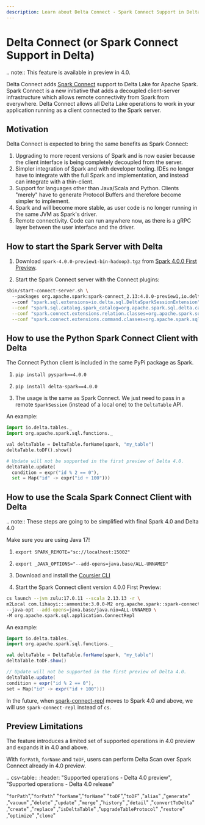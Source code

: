 ```yaml
---
description: Learn about Delta Connect - Spark Connect Support in Delta.
---
```


# Delta Connect (or Spark Connect Support in Delta)

.. note:: This feature is available in preview in <Delta> 4.0.

Delta Connect adds [Spark Connect](https://spark.apache.org/docs/latest/spark-connect-overview.html) support to Delta Lake for Apache Spark. Spark Connect is a new initiative that adds a decoupled client-server infrastructure which allows remote connectivity from Spark from everywhere. Delta Connect allows all Delta Lake operations to work in your application running as a client connected to the Spark server.

## Motivation

Delta Connect is expected to bring the same benefits as Spark Connect:

1. Upgrading to more recent versions of Spark and <Delta> is now easier because the client interface is being completely decoupled from the server.
2. Simpler integration of Spark and <Delta> with developer tooling. IDEs no longer have to integrate with the full Spark and <Delta> implementation, and instead can integrate with a thin-client.
3. Support for languages other than Java/Scala and Python. Clients "merely" have to generate Protocol Buffers and therefore become simpler to implement.
4. Spark and <Delta> will become more stable, as user code is no longer running in the same JVM as Spark's driver.
5. Remote connectivity. Code can run anywhere now, as there is a gRPC layer between the user interface and the driver.

## How to start the Spark Server with Delta

1. Download `spark-4.0.0-preview1-bin-hadoop3.tgz` from [Spark 4.0.0 First Preview](https://archive.apache.org/dist/spark/spark-4.0.0-preview1).

2. Start the Spark Connect server with the <Delta> Connect plugins:

```bash
sbin/start-connect-server.sh \ 
  --packages org.apache.spark:spark-connect_2.13:4.0.0-preview1,io.delta:delta-connect-server_2.13:4.0.0-preview1,io.delta:delta-connect-common_2.13:4.0.0-preview1,com.google.protobuf:protobuf-java:3.25.1 \ 
  --conf "spark.sql.extensions=io.delta.sql.DeltaSparkSessionExtension" \
  --conf "spark.sql.catalog.spark_catalog=org.apache.spark.sql.delta.catalog.DeltaCatalog" \
  --conf "spark.connect.extensions.relation.classes=org.apache.spark.sql.connect.delta.DeltaRelationPlugin" \
  --conf "spark.connect.extensions.command.classes=org.apache.spark.sql.connect.delta.DeltaCommandPlugin"
```

## How to use the Python Spark Connect Client with Delta

The <Delta> Connect Python client is included in the same PyPi package as <Delta> Spark.

1. `pip install pyspark==4.0.0`

2. `pip install delta-spark==4.0.0`

3. The usage is the same as Spark Connect. We just need to pass in a remote `SparkSession` (instead of a local one) to the `DeltaTable` API.

An example:

```python
import io.delta.tables._
import org.apache.spark.sql.functions._

val deltaTable = DeltaTable.forName(spark, "my_table")
deltaTable.toDF().show()

# Update will not be supported in the first preview of Delta 4.0.
deltaTable.update(
  condition = expr("id % 2 == 0"),
  set = Map("id" -> expr("id + 100")))
```

## How to use the Scala Spark Connect Client with Delta

.. note:: These steps are going to be simplified with final Spark 4.0 and Delta 4.0

Make sure you are using Java 17!

1. `export SPARK_REMOTE="sc://localhost:15002"`

2. `export _JAVA_OPTIONS="--add-opens=java.base/ALL-UNNAMED"`

3. Download and install the [Coursier CLI](https://get-coursier.io/docs/cli-installation)

4. Start the Spark Connect client version 4.0.0 First Preview:

```bash
cs launch --jvm zulu:17.0.11 --scala 2.13.13 -r \
m2Local com.lihaoyi:::ammonite:3.0.0-M2 org.apache.spark::spark-connect-client-jvm:4.0.0-preview1 io.delta:delta-connect-client_2.13:4.0.0-preview1 io.delta:delta-connect-common_2.13:4.0.0-preview1 com.google.protobuf:protobuf-java:3.25.1 \
--java-opt --add-opens=java.base/java.nio=ALL-UNNAMED \
-M org.apache.spark.sql.application.ConnectRepl
```

An example:
    
```scala
import io.delta.tables._
import org.apache.spark.sql.functions._

val deltaTable = DeltaTable.forName(spark, "my_table")
deltaTable.toDF.show()

// Update will not be supported in the first preview of Delta 4.0.
deltaTable.update(
condition = expr("id % 2 == 0"),
set = Map("id" -> expr("id + 100")))
```

In the future, when [spark-connect-repl](https://spark.apache.org/docs/4.0.0-preview1/spark-connect-overview.html#use-spark-connect-for-interactive-analysis) moves to Spark 4.0 and above, we will use `spark-connect-repl` instead of `cs`.

## Preview Limitations

The feature introduces a limited set of supported operations in <Delta> 4.0 preview and expands it in <Delta> 4.0 and above.

With `forPath`, `forName` and `toDF`, users can perform Delta Scan over Spark Connect already in <Delta> 4.0 preview.

.. csv-table::
:header: "Supported operations - Delta 4.0 preview", "Supported operations - Delta 4.0 release"

"`forPath`","`forPath`"
"`forName`","`forName`"
"`toDF`","`toDF`"
,"`alias`"
,"`generate`"
,"`vacuum`"
,"`delete`"
,"`update`"
,"`merge`"
,"`history`"
,"`detail`"
,"`convertToDelta`"
,"`create`"
,"`replace`"
,"`isDeltaTable`"
,"`upgradeTableProtocol`"
,"`restore`"
,"`optimize`"
,"`clone`"
